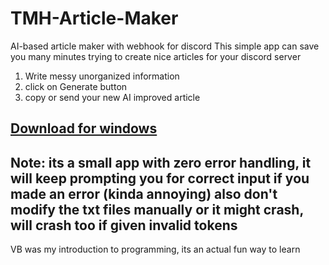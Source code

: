 # TMH-Article-Maker
AI-based article maker with webhook for discord
This simple app can save you many minutes trying to create nice articles for your discord server
1. Write messy unorganized information
2. click on Generate button
3. copy or send your new AI improved article

[Download for windows](https://github.com/h4shy/TMH-Article-Maker/releases/download/v1.0.1/TMH.Article.Maker.zip)
--
Note: its a small app with zero error handling, it will keep prompting you for correct input if you made an error (kinda annoying)
also don't modify the txt files manually or it might crash, will crash too if given invalid tokens
--
VB was my introduction to programming, its an actual fun way to learn

